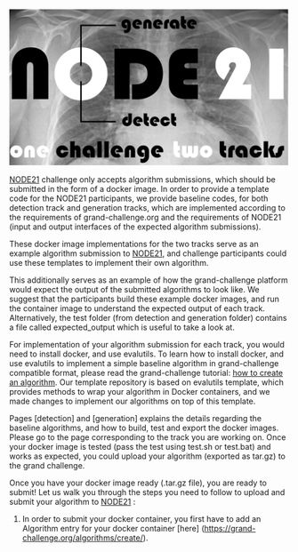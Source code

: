 ![alt text](https://github.com/DIAGNijmegen/node21/blob/main/images/node21.PNG)

[NODE21](https://node21.grand-challenge.org/) challenge only accepts algorithm submissions, which should be submitted in the form of a docker image. In order to provide a template code for the NODE21 participants, we provide baseline codes, for both detection track and generation tracks, which are implemented according to the requirements of grand-challenge.org and the requirements of NODE21 (input and output interfaces of the expected algorithm submissions).

These docker image implementations for the two tracks serve as an example algorithm submission to [NODE21](https://node21.grand-challenge.org/), and challenge participants could use these templates to implement their own algorithm. 

This additionally serves as an example of how the grand-challenge platform would expect the output of the submitted algorithms to look like. We suggest that the participants build these example docker images, and run the container image to understand the expected output of each track. Alternatively, the test folder (from detection and generation folder) contains a file called expected_output which is useful to take a look at.

For implementation of your algorithm submission for each track, you would need to install docker, and use evalutils. To learn how to install docker, and use evalutils to implement a simple baseline algorithm in grand-challenge compatible format, please read the grand-challenge tutorial: [how to create an algorithm](https://grand-challenge.org/). Our template repository is based on evalutils template, which provides methods to wrap your algorithm in Docker containers, and we made changes to implement our algorithms on top of this template. 

Pages [detection] and [generation] explains the details regarding the baseline algorithms, and how to build, test and export the docker images. Please go to the page corresponding to the track you are working on. Once your docker image is tested (pass the test using test.sh or test.bat) and works as expected, you could upload your algorithm (exported as tar.gz) to the grand challenge. 

Once you have your docker image ready (.tar.gz file), you are ready to submit! Let us walk you through the steps you need to follow to upload and submit your algorithm to [NODE21](https://node21.grand-challenge.org/) :

1. In order to submit your docker container, you first have to add an Algorithm entry for your docker container [here] (https://grand-challenge.org/algorithms/create/).







